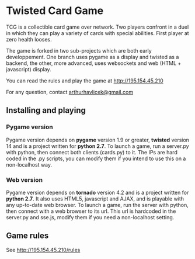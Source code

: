 # Twisted Card Game

TCG is a collectible card game over network. Two players confront in a duel in
which they can play a variety of cards with special abilities. First player at
zero health looses. 

The game is forked in two sub-projects which are both early developpement. One
branch uses pygame as a display and twisted as a backend, the other, more 
advanced, uses websockets and web (HTML + javascript) display.

You can read the rules and play the game at http://195.154.45.210

For any question, contact arthurhavlicek@gmail.com

## Installing and playing

### Pygame version

Pygame version depends on **pygame** version 1.9 or greater, **twisted** version
14 and is a project written for **python 2.7**.
To launch a game, run a server.py with python, then connect both clients 
(cards.py) to it. The IPs are hard coded in the .py scripts, you can modify 
them if you intend to use this on a non-localhost way.

### Web version

Pygame version depends on **tornado** version 4.2 and is a project written for 
**python 2.7**. It also uses HTML5, javascript and AJAX, and is playable with 
any up-to-date web browser. 
To launch a game, run the server with python, then connect with a web browser
to its url. This url is hardcoded in the server.py and sse.js, modify them if
you need a non-localhost setting.

## Game rules

See http://195.154.45.210/rules
